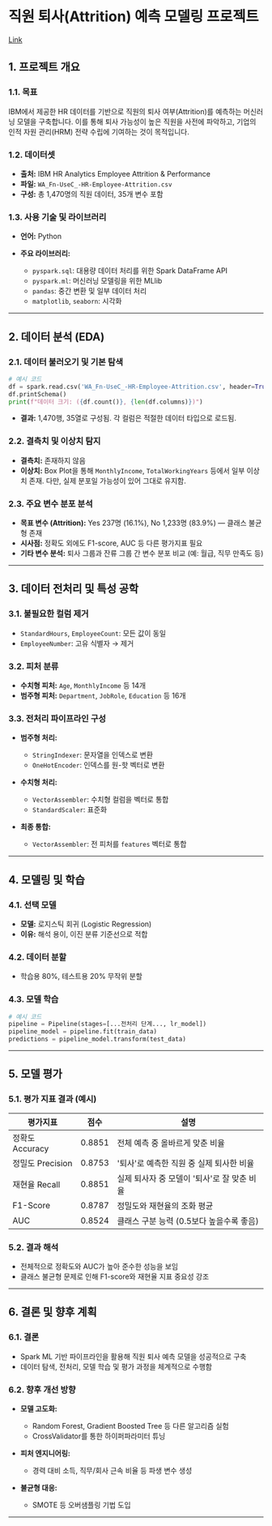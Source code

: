 # 직원 퇴사(Attrition) 예측 모델링 프로젝트
[Link](09_Practice.ipynb)

## 1. 프로젝트 개요

### 1.1. 목표

IBM에서 제공한 HR 데이터를 기반으로 직원의 퇴사 여부(Attrition)를 예측하는 머신러닝 모델을 구축합니다. 이를 통해 퇴사 가능성이 높은 직원을 사전에 파악하고, 기업의 인적 자원 관리(HRM) 전략 수립에 기여하는 것이 목적입니다.

### 1.2. 데이터셋

* **출처:** IBM HR Analytics Employee Attrition & Performance
* **파일:** `WA_Fn-UseC_-HR-Employee-Attrition.csv`
* **구성:** 총 1,470명의 직원 데이터, 35개 변수 포함

### 1.3. 사용 기술 및 라이브러리

* **언어:** Python
* **주요 라이브러리:**

  * `pyspark.sql`: 대용량 데이터 처리를 위한 Spark DataFrame API
  * `pyspark.ml`: 머신러닝 모델링을 위한 MLlib
  * `pandas`: 중간 변환 및 일부 데이터 처리
  * `matplotlib`, `seaborn`: 시각화

---

## 2. 데이터 분석 (EDA)

### 2.1. 데이터 불러오기 및 기본 탐색

```python
# 예시 코드
df = spark.read.csv('WA_Fn-UseC_-HR-Employee-Attrition.csv', header=True, inferSchema=True)
df.printSchema()
print(f"데이터 크기: ({df.count()}, {len(df.columns)})")
```

* **결과:** 1,470행, 35열로 구성됨. 각 컬럼은 적절한 데이터 타입으로 로드됨.

### 2.2. 결측치 및 이상치 탐지

* **결측치:** 존재하지 않음
* **이상치:** Box Plot을 통해 `MonthlyIncome`, `TotalWorkingYears` 등에서 일부 이상치 존재. 다만, 실제 분포일 가능성이 있어 그대로 유지함.

### 2.3. 주요 변수 분포 분석

* **목표 변수 (Attrition):** Yes 237명 (16.1%), No 1,233명 (83.9%) — 클래스 불균형 존재
* **시사점:** 정확도 외에도 F1-score, AUC 등 다른 평가지표 필요
* **기타 변수 분석:** 퇴사 그룹과 잔류 그룹 간 변수 분포 비교 (예: 월급, 직무 만족도 등)

---

## 3. 데이터 전처리 및 특성 공학

### 3.1. 불필요한 컬럼 제거

* `StandardHours`, `EmployeeCount`: 모든 값이 동일
* `EmployeeNumber`: 고유 식별자 → 제거

### 3.2. 피처 분류

* **수치형 피처:** `Age`, `MonthlyIncome` 등 14개
* **범주형 피처:** `Department`, `JobRole`, `Education` 등 16개

### 3.3. 전처리 파이프라인 구성

* **범주형 처리:**

  * `StringIndexer`: 문자열을 인덱스로 변환
  * `OneHotEncoder`: 인덱스를 원-핫 벡터로 변환
* **수치형 처리:**

  * `VectorAssembler`: 수치형 컬럼을 벡터로 통합
  * `StandardScaler`: 표준화
* **최종 통합:**

  * `VectorAssembler`: 전 피처를 `features` 벡터로 통합

---

## 4. 모델링 및 학습

### 4.1. 선택 모델

* **모델:** 로지스틱 회귀 (Logistic Regression)
* **이유:** 해석 용이, 이진 분류 기준선으로 적합

### 4.2. 데이터 분할

* 학습용 80%, 테스트용 20% 무작위 분할

### 4.3. 모델 학습

```python
# 예시 코드
pipeline = Pipeline(stages=[...전처리 단계..., lr_model])
pipeline_model = pipeline.fit(train_data)
predictions = pipeline_model.transform(test_data)
```

---

## 5. 모델 평가

### 5.1. 평가 지표 결과 (예시)

| 평가지표          | 점수     | 설명                         |
| ------------- | ------ | -------------------------- |
| 정확도 Accuracy  | 0.8851 | 전체 예측 중 올바르게 맞춘 비율         |
| 정밀도 Precision | 0.8753 | '퇴사'로 예측한 직원 중 실제 퇴사한 비율   |
| 재현율 Recall    | 0.8851 | 실제 퇴사자 중 모델이 '퇴사'로 잘 맞춘 비율 |
| F1-Score      | 0.8787 | 정밀도와 재현율의 조화 평균            |
| AUC           | 0.8524 | 클래스 구분 능력 (0.5보다 높을수록 좋음)  |

### 5.2. 결과 해석

* 전체적으로 정확도와 AUC가 높아 준수한 성능을 보임
* 클래스 불균형 문제로 인해 F1-score와 재현율 지표 중요성 강조

---

## 6. 결론 및 향후 계획

### 6.1. 결론

* Spark ML 기반 파이프라인을 활용해 직원 퇴사 예측 모델을 성공적으로 구축
* 데이터 탐색, 전처리, 모델 학습 및 평가 과정을 체계적으로 수행함

### 6.2. 향후 개선 방향

* **모델 고도화:**

  * Random Forest, Gradient Boosted Tree 등 다른 알고리즘 실험
  * CrossValidator를 통한 하이퍼파라미터 튜닝
* **피처 엔지니어링:**

  * 경력 대비 소득, 직무/회사 근속 비율 등 파생 변수 생성
* **불균형 대응:**

  * SMOTE 등 오버샘플링 기법 도입

---





